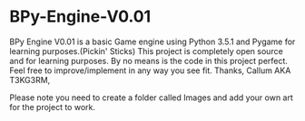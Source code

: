 # BPy-Engine-V0.01
BPy Engine V0.01 is a basic Game engine using Python 3.5.1 and Pygame for learning purposes.(Pickin' Sticks)
This project is completely open source and for learning purposes. By no means is the code in this project 
perfect. Feel free to improve/implement in any way you see fit.
Thanks,
Callum AKA T3KG3RM,

Please note you need to create a folder called Images and add your own art for the project to work.
